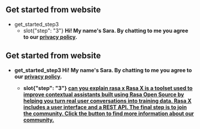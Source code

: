 ## Get started from website
* get_started_step3
    - slot{"step": "3"}
    <B> Hi! My name's Sara. By chatting to me you agree to our [privacy policy](https://rasa.com/privacy-policy/).

## Get started from website
* get_started_step3
    <B> Hi! My name's Sara. By chatting to me you agree to our [privacy policy](https://rasa.com/privacy-policy/).
    - slot{"step": "3"}
<U> can you explain rasa [x](product)
    <B> Rasa X is a toolset used to improve contextual assistants built using Rasa Open Source by helping you turn real user conversations into training data. Rasa X includes a user interface and a REST API. The final step is to join the community. Click the button to find more information about our community.